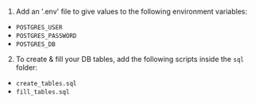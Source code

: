 1. Add an '.env' file to give values to the following environment variables:

- `POSTGRES_USER`
- `POSTGRES_PASSWORD`
- `POSTGRES_DB`

2. To create & fill your DB tables, add the following scripts inside the `sql` folder:

- `create_tables.sql`
- `fill_tables.sql`
